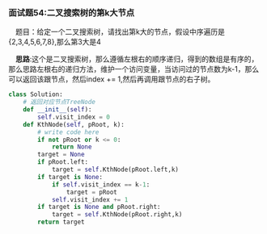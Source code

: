 ### 面试题54:二叉搜索树的第k大节点

&emsp;题目：给定一个二叉搜索树，请找出第k大的节点，假设中序遍历是{2,3,4,5,6,7,8},那么第3大是4

&emsp;**思路**:这个是二叉搜索树，那么遵循左根右的顺序递归，得到的数组是有序的，那么思路左根右的递归方法，维护一个访问变量，当访问过的节点数为k-1，那么可以返回该跟节点，然后index += 1,然后再调用跟节点的右子树。


```python
class Solution:
    # 返回对应节点TreeNode
    def __init__(self):
        self.visit_index = 0
    def KthNode(self, pRoot, k):
        # write code here
        if not pRoot or k <= 0:
            return None
        target = None
        if pRoot.left:
            target = self.KthNode(pRoot.left,k)
        if target is None:
            if self.visit_index == k-1:
                target = pRoot
            self.visit_index += 1
        if target is None and pRoot.right:
            target = self.KthNode(pRoot.right,k)
        return target
```

